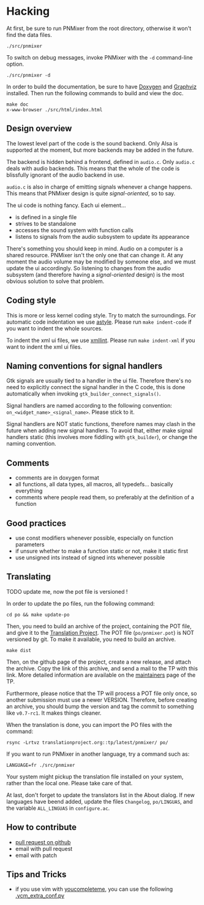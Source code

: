 # Hacking

At first, be sure to run PNMixer from the root directory, otherwise it won't
find the data files.

	./src/pnmixer

To switch on debug messages, invoke PNMixer with the `-d` command-line option.

	./src/pnmixer -d

In order to build the documentation, be sure to have
[Doxygen](http://www.doxygen.org) and [Graphviz](htpp://www.graphviz.org)
installed. Then run the following commands to build and view the doc.

	make doc
	x-www-browser ./src/html/index.html

## Design overview

The lowest level part of the code is the sound backend. Only Alsa is supported
at the moment, but more backends may be added in the future.

The backend is hidden behind a frontend, defined in `audio.c`. Only `audio.c`
deals with audio backends. This means that the whole of the code is blissfully
ignorant of the audio backend in use.

`audio.c` is also in charge of emitting signals whenever a change happens.
This means that PNMixer design is quite *signal-oriented*, so to say.

The ui code is nothing fancy. Each ui element...

* is defined in a single file
* strives to be standalone
* accesses the sound system with function calls
* listens to signals from the audio subsystem to update its appearance

There's something you should keep in mind. Audio on a computer is a shared
resource. PNMixer isn't the only one that can change it.
At any moment the audio volume may be modified by someone else,
and we must update the ui accordingly. So listening to changes from
the audio subsystem (and therefore having a *signal-oriented* design)
is the most obvious solution to solve that problem.

## Coding style

This is more or less kernel coding style. Try to match the surroundings.
For automatic code indentation we use [astyle](http://astyle.sourceforge.net/).
Please run `make indent-code` if you want to indent the whole sources.

To indent the xml ui files, we use [xmllint](http://xmlsoft.org/xmllint.html).
Please run `make indent-xml` if you want to indent the xml ui files.

## Naming conventions for signal handlers

Gtk signals are usually tied to a handler in the ui file. Therefore there's no
need to explicitly connect the signal handler in the C code, this is done
automatically when invoking `gtk_builder_connect_signals()`.

Signal handlers are named according to the following convention:
`on_<widget_name>_<signal_name>`. Please stick to it.

Signal handlers are NOT static functions, therefore names may clash in the
future when adding new signal handlers. To avoid that, either make signal
handlers static (this involves more fiddling with `gtk_builder`), or change
the naming convention.

## Comments

* comments are in doxygen format
* all functions, all data types, all macros, all typedefs... basically everything
* comments where people read them, so preferably at the definition of a function

## Good practices

* use const modifiers whenever possible, especially on function parameters
* if unsure whether to make a function static or not, make it static first
* use unsigned ints instead of signed ints whenever possible

## Translating

TODO update me, now the pot file is versioned !

In order to update the po files, run the following command:

	cd po && make update-po

Then, you need to build an archive of the project, containing the POT file,
and give it to the [Translation Project](http://translationproject.org).
The POT file (`po/pnmixer.pot`) is NOT versioned by git.
To make it available, you need to build an archive.

	make dist

Then, on the github page of the project, create a new release, and attach
the archive. Copy the link of this archive, and send a mail to the TP with
this link. More detailed information are available on the
[maintainers](http://translationproject.org/html/maintainers.html)
page of the TP.

Furthermore, please notice that the TP will process a POT file only once,
so another submission must use a newer VERSION. Therefore, before creating
an archive, you should bump the version and tag the commit to something like
`v0.7-rc1`. It makes things cleaner.

When the translation is done, you can import the PO files with the command:

	rsync -Lrtvz translationproject.org::tp/latest/pnmixer/ po/

If you want to run PNMixer in another language, try a command such as:

	LANGUAGE=fr ./src/pnmixer

Your system might pickup the translation file installed on your system,
rather than the local one. Please take care of that.

At last, don't forget to update the translators list in the About dialog.
If new languages have beend added, update the files `Changelog`, `po/LINGUAS`,
and the variable `ALL_LINGUAS` in `configure.ac`.

## How to contribute

* [pull request on github](https://github.com/nicklan/pnmixer/pulls)
* email with pull request
* email with patch

## Tips and Tricks

* if you use vim with [youcompleteme](http://valloric.github.io/YouCompleteMe/), you can use the following [.ycm_extra_conf.py](https://gist.github.com/hasufell/0a97cc13de3ef2f061bb)
